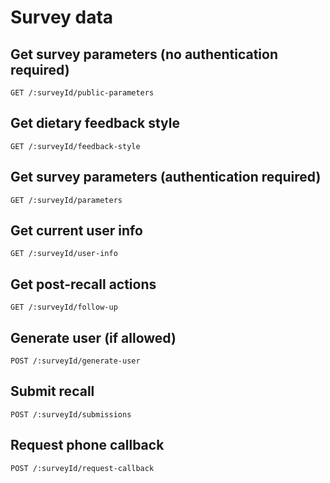 # Survey data

## Get survey parameters (no authentication required)

```
GET /:surveyId/public-parameters
```

## Get dietary feedback style

```
GET /:surveyId/feedback-style
```

## Get survey parameters (authentication required)

```
GET /:surveyId/parameters
```

## Get current user info

```
GET /:surveyId/user-info
```

## Get post-recall actions

```
GET /:surveyId/follow-up
```

## Generate user (if allowed)

```
POST /:surveyId/generate-user
```

## Submit recall

```
POST /:surveyId/submissions
```

## Request phone callback

```
POST /:surveyId/request-callback
```
